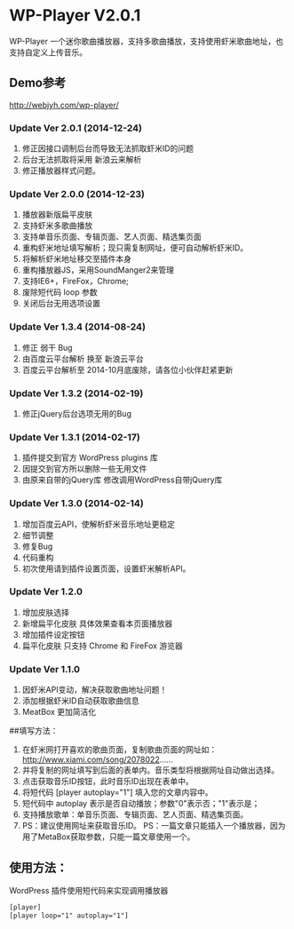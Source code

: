 WP-Player V2.0.1
=========

WP-Player 一个迷你歌曲播放器，支持多歌曲播放，支持使用虾米歌曲地址，也支持自定义上传音乐。

## Demo参考
<http://webjyh.com/wp-player/>

### Update Ver 2.0.1  (2014-12-24)
1. 修正因接口调制后台而导致无法抓取虾米ID的问题
2. 后台无法抓取将采用 新浪云来解析
3. 修正播放器样式问题。

### Update Ver 2.0.0  (2014-12-23)
1. 播放器新版扁平皮肤
2. 支持虾米多歌曲播放
3. 支持单音乐页面、专辑页面、艺人页面、精选集页面
4. 重构虾米地址填写解析；现只需复制网址，便可自动解析虾米ID。
5. 将解析虾米地址移交至插件本身
6. 重构播放器JS，采用SoundManger2来管理
8. 支持IE6+，FireFox，Chrome;
9. 废除短代码 loop 参数
10. 关闭后台无用选项设置

### Update Ver 1.3.4  (2014-08-24)
1. 修正 弱干 Bug
2. 由百度云平台解析 换至 新浪云平台
3. 百度云平台解析至 2014-10月底废除，请各位小伙伴赶紧更新

### Update Ver 1.3.2  (2014-02-19)
1. 修正jQuery后台选项无用的Bug

### Update Ver 1.3.1  (2014-02-17)
1. 插件提交到官方 WordPress plugins 库
2. 因提交到官方所以删除一些无用文件
3. 由原来自带的jQuery库 修改调用WordPress自带jQuery库

### Update Ver 1.3.0  (2014-02-14)
1. 增加百度云API，使解析虾米音乐地址更稳定
2. 细节调整
3. 修复Bug
4. 代码重构
5. 初次使用请到插件设置页面，设置虾米解析API。

### Update Ver 1.2.0
1. 增加皮肤选择
2. 新增扁平化皮肤 具体效果查看本页面播放器
3. 增加插件设定按钮
4. 扁平化皮肤 只支持 Chrome 和 FireFox 游览器

### Update Ver 1.1.0
1. 因虾米API变动，解决获取歌曲地址问题！
2. 添加根据虾米ID自动获取歌曲信息
3. MeatBox 更加简洁化


##填写方法：

1. 在虾米网打开喜欢的歌曲页面，复制歌曲页面的网址如：http://www.xiami.com/song/2078022......
2. 并将复制的网址填写到后面的表单内。音乐类型将根据网址自动做出选择。
3. 点击获取音乐ID按钮，此时音乐ID出现在表单中。
4. 将短代码 [player autoplay="1"] 填入您的文章内容中。
5. 短代码中 autoplay 表示是否自动播放；参数"0"表示否；"1"表示是；
6. 支持播放歌单：单音乐页面、专辑页面、艺人页面、精选集页面。
7. PS：建议使用网址来获取音乐ID。
PS：一篇文章只能插入一个播放器，因为用了MetaBox获取参数，只能一篇文章使用一个。


## 使用方法：

WordPress 插件使用短代码来实现调用播放器
```html
[player]
[player loop="1" autoplay="1"]
```

